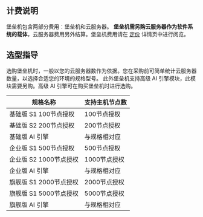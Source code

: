## 计费说明

堡垒机包含两部分费用：堡垒机和云服务器。
**堡垒机需另购云服务器作为软件系统的载体**，云服务器费用另外结算。堡垒机费用请在 [定价](https://cloud.tencent.com/product/dasb/pricing) 详情页中进行阅览。



## 选型指导
选购堡垒机时，一般以您的云服务器数作为依据。您在采购前可简单统计云服务器数量，以选择合适您的环境的规格型号。
此外堡垒机支持高级 AI 引擎模块，此模块需要另购。高级 AI 引擎可在购买堡垒机时进行选购。

| 规格名称                  | 支持主机节点数 |
| ------------------------- | -------------- |
| 基础版 S1    100节点授权  | 100节点授权    |
| 基础版 S2    200节点授权  | 200节点授权    |
| 基础版    AI 引擎         | 与规格相对应   |
| 企业版 S1    500节点授权  | 500节点授权    |
| 企业版 S2    1000节点授权 | 1000节点授权   |
| 企业版    AI 引擎         | 与规格相对应   |
| 旗舰版 S1    2000节点授权 | 2000节点授权   |
| 旗舰版 S1    5000节点授权 | 5000节点授权   |
| 旗舰版    AI 引擎         | 与规格相对应   |
